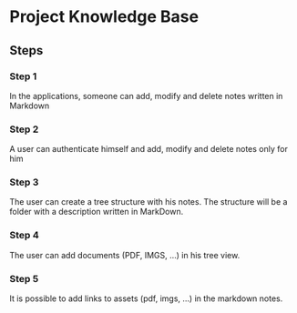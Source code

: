 # Project Knowledge Base


## Steps
### Step 1
In the applications, someone can add, modify and delete notes written in Markdown

### Step 2
A user can authenticate himself and add, modify and delete notes only for him

### Step 3
The user can create a tree structure with his notes. The structure will be a folder with a description written in MarkDown.

### Step 4
The user can add documents (PDF, IMGS, …) in his tree view.

### Step 5
It is possible to add links to assets (pdf, imgs, …) in the markdown notes.
